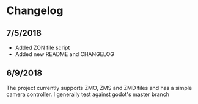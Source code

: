 # Changelog
## 7/5/2018
- Added ZON file script
- Added new README and CHANGELOG

## 6/9/2018
The project currently supports ZMO, ZMS and ZMD files and has a simple camera
controller. I generally test against godot's master branch 
